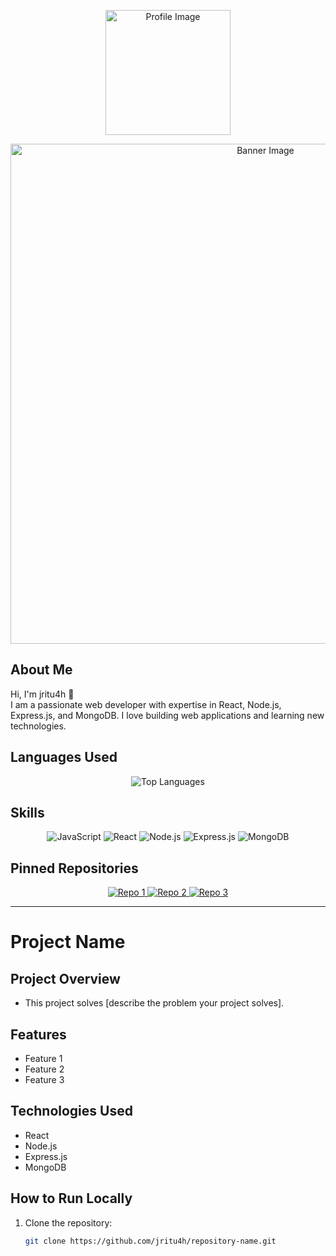 <p align="center">
  <img src="https://avatars.githubusercontent.com/u/155256172?v=4"  alt="Profile Image" width="200" />
</p>
<p align="center">
  <img src="https://your-image-url.com/banner-image.png" alt="Banner Image" width="800" />
</p>

<!-- Text Section / About Me / Overview -->
## About Me
Hi, I'm jritu4h 👋  
I am a passionate web developer with expertise in React, Node.js, Express.js, and MongoDB. I love building web applications and learning new technologies.

<!-- Language Used -->
## Languages Used
<p align="center">
  <img src="https://github-readme-stats.vercel.app/api/top-langs/?username=jritu4h&layout=compact&theme=radical" alt="Top Languages" />
</p>

<!-- Familiar Tech / Skills -->
## Skills
<p align="center">
  <img src="https://img.shields.io/badge/JavaScript-F7DF1E?style=for-the-badge&logo=javascript&logoColor=black" alt="JavaScript" />
  <img src="https://img.shields.io/badge/React-20232A?style=for-the-badge&logo=react&logoColor=61DAFB" alt="React" />
  <img src="https://img.shields.io/badge/Node.js-339933?style=for-the-badge&logo=nodedotjs&logoColor=white" alt="Node.js" />
  <img src="https://img.shields.io/badge/Express.js-000000?style=for-the-badge&logo=express&logoColor=white" alt="Express.js" />
  <img src="https://img.shields.io/badge/MongoDB-47A248?style=for-the-badge&logo=mongodb&logoColor=white" alt="MongoDB" />
</p>

<!-- Pinned Repositories -->
## Pinned Repositories
<p align="center">
  <a href="https://github.com/jritu4h/Peak-And-Valley-Travel">
    <img src="https://github-readme-stats.vercel.app/api/pin/?username=jritu4h&repo=repo-2&theme=dark" alt="Repo 1" />
  </a>
  <a href="https://github.com/jritu4h/repo-2">
    <img src="https://github-readme-stats.vercel.app/api/pin/?username=jritu4h&repo=repo-2&theme=radical" alt="Repo 2" />
  </a>
  <a href="https://github.com/jritu4h/repo-3">
    <img src="https://github-readme-stats.vercel.app/api/pin/?username=jritu4h&repo=repo-3&theme=radical" alt="Repo 3" />
  </a>
</p>

---

<!-- Example Readme.md for a Project -->
# Project Name

## Project Overview
- This project solves [describe the problem your project solves].

## Features
- Feature 1
- Feature 2
- Feature 3

## Technologies Used
- React
- Node.js
- Express.js
- MongoDB

## How to Run Locally
1. Clone the repository:
   ```bash
   git clone https://github.com/jritu4h/repository-name.git
